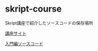 # skript-course
Skript講座で紹介したソースコードの保存場所

[講座サイト](https://www.mlserver.xyz/blog/category/skript-couse/)

[入門編ソースコード](https://github.com/Monster2408/skript-course/skript/introduction/)
